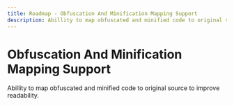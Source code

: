 ```yaml
---
title: Roadmap - Obfuscation And Minification Mapping Support
description: Abillity to map obfuscated and minified code to original source.
---
```

# Obfuscation And Minification Mapping Support
Abillity to map obfuscated and minified code to original source to improve readability.
